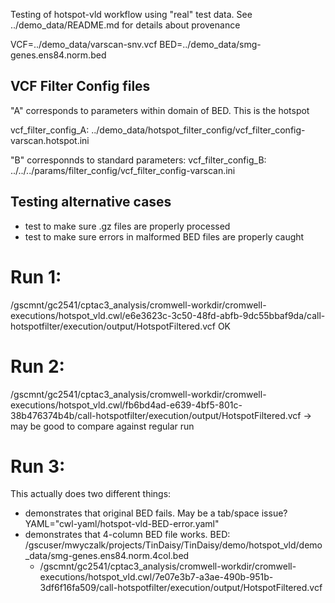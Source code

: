 Testing of hotspot-vld workflow using "real" test data.
See ../demo_data/README.md for details about provenance

VCF=../demo_data/varscan-snv.vcf
BED=../demo_data/smg-genes.ens84.norm.bed

## VCF Filter Config files
"A" corresponds to parameters within domain of BED.  This is the hotspot

vcf_filter_config_A:  ../demo_data/hotspot_filter_config/vcf_filter_config-varscan.hotspot.ini

"B" corresponnds to standard parameters:
vcf_filter_config_B:  ../../../params/filter_config/vcf_filter_config-varscan.ini

## Testing alternative cases

* test to make sure .gz files are properly processed
* test to make sure errors in malformed BED files are properly caught

# Run 1:
/gscmnt/gc2541/cptac3_analysis/cromwell-workdir/cromwell-executions/hotspot_vld.cwl/e6e3623c-3c50-48fd-abfb-9dc55bbaf9da/call-hotspotfilter/execution/output/HotspotFiltered.vcf
OK

# Run 2: 
/gscmnt/gc2541/cptac3_analysis/cromwell-workdir/cromwell-executions/hotspot_vld.cwl/fb6bd4ad-e639-4bf5-801c-38b476374b4b/call-hotspotfilter/execution/output/HotspotFiltered.vcf
-> may be good to compare against regular run

# Run 3:
This actually does two different things:

* demonstrates that original BED fails.  May be a tab/space issue? YAML="cwl-yaml/hotspot-vld-BED-error.yaml"
* demonstrates that 4-column BED file works.
  BED: /gscuser/mwyczalk/projects/TinDaisy/TinDaisy/demo/hotspot_vld/demo_data/smg-genes.ens84.norm.4col.bed
  * /gscmnt/gc2541/cptac3_analysis/cromwell-workdir/cromwell-executions/hotspot_vld.cwl/7e07e3b7-a3ae-490b-951b-3df6f16fa509/call-hotspotfilter/execution/output/HotspotFiltered.vcf
